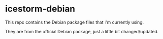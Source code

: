 # icestorm-debian

This repo contains the Debian package files that I'm currently using.

They are from the official Debian package, just a little bit changed/updated.
